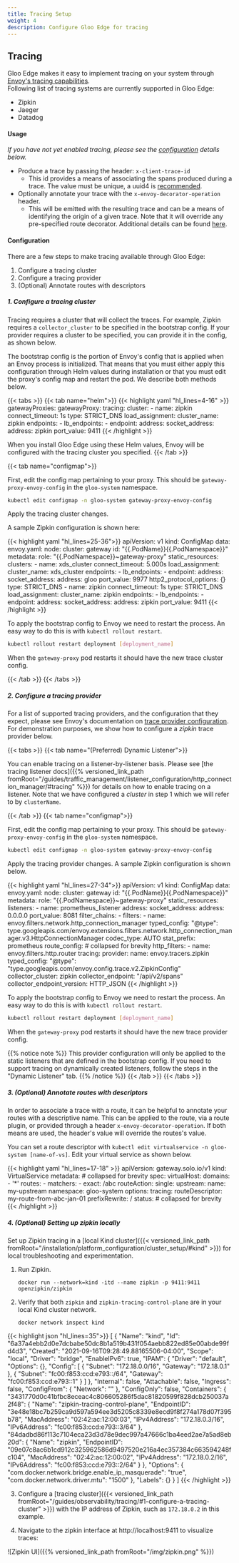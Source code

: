 ```yaml
---
title: Tracing Setup
weight: 4
description: Configure Gloo Edge for tracing
---
```


## Tracing

Gloo Edge makes it easy to implement tracing on your system through [Envoy's tracing capabilities](https://www.envoyproxy.io/docs/envoy/latest/intro/arch_overview/observability/tracing.html).   
Following list of tracing systems are currently supported in Gloo Edge:
* Zipkin
* Jaeger
* Datadog

#### Usage

*If you have not yet enabled tracing, please see the [configuration](#configuration) details below.*

- Produce a trace by passing the header: `x-client-trace-id`
  - This id provides a means of associating the spans produced during a trace. The value must be unique, a uuid4 is [recommended](https://www.envoyproxy.io/docs/envoy/v1.9.0/configuration/http_conn_man/headers#config-http-conn-man-headers-x-client-trace-id).
- Optionally annotate your trace with the `x-envoy-decorator-operation` header.
  - This will be emitted with the resulting trace and can be a means of identifying the origin of a given trace. Note that it will override any pre-specified route decorator. Additional details can be found [here](https://www.envoyproxy.io/docs/envoy/v1.11.2/configuration/http_filters/router_filter#config-http-filters-router-x-envoy-decorator-operation).

#### Configuration

There are a few steps to make tracing available through Gloo Edge:
1. Configure a tracing cluster
1. Configure a tracing provider
1. (Optional) Annotate routes with descriptors

##### 1. Configure a tracing cluster

Tracing requires a cluster that will collect the traces. For example, Zipkin requires a `collector_cluster` to be specified in the bootstrap config. If your provider requires a cluster to be specified, you can provide it in the config, as shown below.

The bootstrap config is the portion of Envoy's config that is applied when an Envoy process is initialized.
That means that you must either apply this configuration through Helm values during installation or that you must edit the proxy's config map and restart the pod.
We describe both methods below.

{{< tabs >}}
{{< tab name="helm">}}
{{< highlight yaml "hl_lines=4-16" >}}
gatewayProxies:
  gatewayProxy:
    tracing:
      cluster:
        - name: zipkin
          connect_timeout: 1s
          type: STRICT_DNS
          load_assignment:
            cluster_name: zipkin
            endpoints:
            - lb_endpoints:
              - endpoint:
                  address:
                    socket_address:
                      address: zipkin
                      port_value: 9411
{{< /highlight >}}

When you install Gloo Edge using these Helm values, Envoy will be configured with the tracing cluster you specified.
{{< /tab >}}

{{< tab name="configmap">}}

First, edit the config map pertaining to your proxy. This should be `gateway-proxy-envoy-config` in the `gloo-system` namespace.

```bash
kubectl edit configmap -n gloo-system gateway-proxy-envoy-config
```
Apply the tracing cluster changes. 

A sample Zipkin configuration is shown here:

{{< highlight yaml "hl_lines=25-36">}}
apiVersion: v1
kind: ConfigMap
data:
  envoy.yaml:
    node:
      cluster: gateway
      id: "{{.PodName}}{{.PodNamespace}}"
      metadata:
        role: "{{.PodNamespace}}~gateway-proxy"
    static_resources:
      clusters:
        - name: xds_cluster
          connect_timeout: 5.000s
          load_assignment:
            cluster_name: xds_cluster
            endpoints:
            - lb_endpoints:
              - endpoint:
                  address:
                    socket_address:
                      address: gloo
                      port_value: 9977
          http2_protocol_options: {}
          type: STRICT_DNS
        - name: zipkin
          connect_timeout: 1s
          type: STRICT_DNS
          load_assignment:
            cluster_name: zipkin
            endpoints:
            - lb_endpoints:
              - endpoint:
                  address:
                    socket_address:
                      address: zipkin
                      port_value: 9411
{{< /highlight >}}

To apply the bootstrap config to Envoy we need to restart the process. An easy way to do this is with `kubectl rollout restart`.

```bash
kubectl rollout restart deployment [deployment_name]
```

When the `gateway-proxy` pod restarts it should have the new trace cluster config.

{{< /tab >}}
{{< /tabs >}}

##### 2. Configure a tracing provider

For a list of supported tracing providers, and the configuration that they expect, please see Envoy's documentation on [trace provider configuration](https://www.envoyproxy.io/docs/envoy/v1.13.1/api-v2/config/trace/v2/trace.proto#config-trace-v2-tracing-http).
For demonstration purposes, we show how to configure a *zipkin* trace provider below.


{{< tabs >}}
{{< tab name="(Preferred) Dynamic Listener">}}

You can enable tracing on a listener-by-listener basis. Please see [the tracing listener docs]({{% versioned_link_path fromRoot="/guides/traffic_management/listener_configuration/http_connection_manager/#tracing" %}}) for details on how to enable tracing on a listener. Note that we have configured a _cluster_ in step 1 which we will refer to by `clusterName`.

{{< /tab >}}
{{< tab name="configmap">}}

First, edit the config map pertaining to your proxy. This should be `gateway-proxy-envoy-config` in the `gloo-system` namespace.

```bash
kubectl edit configmap -n gloo-system gateway-proxy-envoy-config
```
Apply the tracing provider changes. A sample Zipkin configuration is shown below.

{{< highlight yaml "hl_lines=27-34">}}
apiVersion: v1
kind: ConfigMap
data:
  envoy.yaml:
    node:
      cluster: gateway
      id: "{{.PodName}}{{.PodNamespace}}"
      metadata:
        role: "{{.PodNamespace}}~gateway-proxy"
    static_resources:
      listeners:
        - name: prometheus_listener
          address:
            socket_address:
              address: 0.0.0.0
              port_value: 8081
          filter_chains:
            - filters:
                - name: envoy.filters.network.http_connection_manager
                  typed_config:
                    "@type": type.googleapis.com/envoy.extensions.filters.network.http_connection_manager.v3.HttpConnectionManager
                    codec_type: AUTO
                    stat_prefix: prometheus
                    route_config: # collapsed for brevity
                    http_filters:
                      - name: envoy.filters.http.router
                    tracing:
                      provider:
                        name: envoy.tracers.zipkin
                        typed_config:
                          "@type": "type.googleapis.com/envoy.config.trace.v2.ZipkinConfig"
                          collector_cluster: zipkin
                          collector_endpoint: "/api/v2/spans"
                          collector_endpoint_version: HTTP_JSON
{{< /highlight >}}


To apply the bootstrap config to Envoy we need to restart the process. An easy way to do this is with `kubectl rollout restart`.

```bash
kubectl rollout restart deployment [deployment_name]
```

When the `gateway-proxy` pod restarts it should have the new trace provider config.

{{% notice note %}}
This provider configuration will only be applied to the static listeners that are defined in the bootstrap config. If you need to support tracing on dynamically created listeners, follow the steps in the "Dynamic Listener" tab.
{{% /notice %}}
{{< /tab >}}
{{< /tabs >}}

##### 3. (Optional) Annotate routes with descriptors

In order to associate a trace with a route, it can be helpful to annotate your routes with a descriptive name. This can be applied to the route, via a route plugin, or provided through a header `x-envoy-decorator-operation`.
If both means are used, the header's value will override the routes's value.

You can set a route descriptor with `kubectl edit virtualservice -n gloo-system [name-of-vs]`.
Edit your virtual service as shown below.

{{< highlight yaml "hl_lines=17-18" >}}
apiVersion: gateway.solo.io/v1
kind: VirtualService
metadata: # collapsed for brevity
spec:
  virtualHost:
    domains:
    - '*'
    routes:
    - matchers:
      - exact: /abc
      routeAction:
        single:
          upstream:
            name: my-upstream
            namespace: gloo-system
      options:
        tracing:
          routeDescriptor: my-route-from-abc-jan-01
        prefixRewrite: /
status: # collapsed for brevity
{{< /highlight >}}

##### 4. (Optional) Setting up zipkin locally
Set up Zipkin tracing in a [local Kind cluster]({{< versioned_link_path fromRoot="/installation/platform_configuration/cluster_setup/#kind" >}}) for local troubleshooting and experimentation. 
1. Run Zipkin.
    ```shell
    docker run --network=kind -itd --name zipkin -p 9411:9411 openzipkin/zipkin
    ```

2. Verify that both `zipkin` and `zipkin-tracing-control-plane` are in your local Kind cluster network.
     ```shell
     docker network inspect kind
     ```
{{< highlight json "hl_lines=35">}}
[
    {
        "Name": "kind",
        "Id": "6a37a4ebb2d0e7dcbabe50dc8b1a519b431f054aebb822ed85e00abde99fd4d3",
        "Created": "2021-09-16T09:28:49.88165506-04:00",
        "Scope": "local",
        "Driver": "bridge",
        "EnableIPv6": true,
        "IPAM": {
            "Driver": "default",
            "Options": {},
            "Config": [
                {
                    "Subnet": "172.18.0.0/16",
                    "Gateway": "172.18.0.1"
                },
                {
                    "Subnet": "fc00:f853:ccd:e793::/64",
                    "Gateway": "fc00:f853:ccd:e793::1"
                }
            ]
        },
        "Internal": false,
        "Attachable": false,
        "Ingress": false,
        "ConfigFrom": {
            "Network": ""
        },
        "ConfigOnly": false,
        "Containers": {
            "3431770d0c41bfbc8eceac4c806605286f5dac81820599f828dcb250037a2f48": {
                "Name": "zipkin-tracing-control-plane",
                "EndpointID": "3e48e18bc7b259ca9d597a594ee3d5205c8339e8ecd9f8f274a178d07f395b78",
                "MacAddress": "02:42:ac:12:00:03",
                "IPv4Address": "172.18.0.3/16",
                "IPv6Address": "fc00:f853:ccd:e793::3/64"
            },
            "84dadbd86f113c7104eca23d3d78e9dec997a47666c1ba4eed2ae7a5ad8eb20d": {
                "Name": "zipkin",
                "EndpointID": "09e07c8ac6b1cd912c325962586d9497520e216a4ec357384c663594248fc104",
                "MacAddress": "02:42:ac:12:00:02",
                "IPv4Address": "172.18.0.2/16",
                "IPv6Address": "fc00:f853:ccd:e793::2/64"
            }
        },
        "Options": {
            "com.docker.network.bridge.enable_ip_masquerade": "true",
            "com.docker.network.driver.mtu": "1500"
        },
        "Labels": {}
    }
]
{{< /highlight >}}

3. Configure a [tracing cluster]({{< versioned_link_path fromRoot="/guides/observability/tracing/#1-configure-a-tracing-cluster" >}}) with the IP address of Zipkin, such as `172.18.0.2` in this example.

4. Navigate to the zipkin interface at http://localhost:9411 to visualize traces:

![Zipkin UI]({{% versioned_link_path fromRoot="/img/zipkin.png" %}})